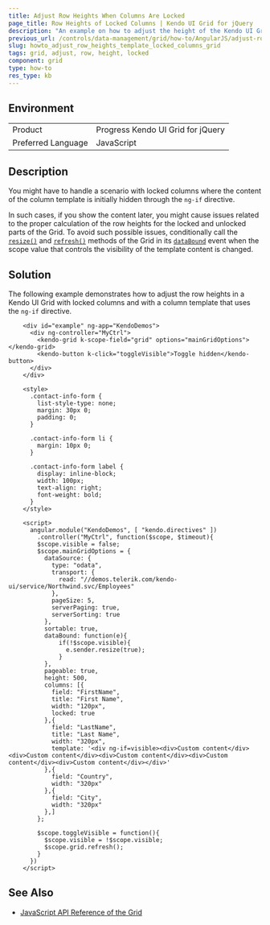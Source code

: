 ```yaml
---
title: Adjust Row Heights When Columns Are Locked
page_title: Row Heights of Locked Columns | Kendo UI Grid for jQuery
description: "An example on how to adjust the height of the Kendo UI Grid for jQuery rows when columns are locked."
previous_url: /controls/data-management/grid/how-to/AngularJS/adjust-row-heights-for-grid-with-locked-columns
slug: howto_adjust_row_heights_template_locked_columns_grid
tags: grid, adjust, row, height, locked
component: grid
type: how-to
res_type: kb
---
```


## Environment

<table>
 <tr>
  <td>Product</td>
  <td>Progress Kendo UI Grid for jQuery</td>
 </tr>
 <tr>
  <td>Preferred Language</td>
  <td>JavaScript</td>
 </tr>
</table>

## Description

You might have to handle a scenario with locked columns where the content of the column template is initially hidden through the `ng-if` directive.

In such cases, if you show the content later, you might cause issues related to the proper calculation of the row heights for the locked and unlocked parts of the Grid. To avoid such possible issues, conditionally call the [`resize()`](/api/javascript/kendo/methods/resize) and [`refresh()`](/api/javascript/ui/grid/methods/refresh) methods of the Grid in its [`dataBound`](/api/javascript/ui/grid/events/databound) event when the scope value that controls the visibility of the template content is changed.

## Solution

The following example demonstrates how to adjust the row heights in a Kendo UI Grid with locked columns and with a column template that uses the `ng-if` directive.

```dojo
    <div id="example" ng-app="KendoDemos">
      <div ng-controller="MyCtrl">
        <kendo-grid k-scope-field="grid" options="mainGridOptions"></kendo-grid>
        <kendo-button k-click="toggleVisible">Toggle hidden</kendo-button>
      </div>
    </div>

    <style>
      .contact-info-form {
        list-style-type: none;
        margin: 30px 0;
        padding: 0;
      }

      .contact-info-form li {
        margin: 10px 0;
      }

      .contact-info-form label {
        display: inline-block;
        width: 100px;
        text-align: right;
        font-weight: bold;
      }
    </style>

    <script>
      angular.module("KendoDemos", [ "kendo.directives" ])
        .controller("MyCtrl", function($scope, $timeout){
        $scope.visible = false;
        $scope.mainGridOptions = {
          dataSource: {
            type: "odata",
            transport: {
              read: "//demos.telerik.com/kendo-ui/service/Northwind.svc/Employees"
            },
            pageSize: 5,
            serverPaging: true,
            serverSorting: true
          },
          sortable: true,
          dataBound: function(e){
              if(!$scope.visible){
              	e.sender.resize(true);
              }
          },
          pageable: true,
          height: 500,
          columns: [{
            field: "FirstName",
            title: "First Name",
            width: "120px",
            locked: true
          },{
            field: "LastName",
            title: "Last Name",
            width: "320px",
            template: '<div ng-if=visible><div>Custom content</div><div>Custom content</div><div>Custom content</div><div>Custom content</div><div>Custom content</div></div>'
          },{
            field: "Country",
            width: "320px"
          },{
            field: "City",
            width: "320px"
          },]
        };

        $scope.toggleVisible = function(){
          $scope.visible = !$scope.visible;
          $scope.grid.refresh();
        }
      })
    </script>
```

## See Also

* [JavaScript API Reference of the Grid](/api/javascript/ui/grid)
